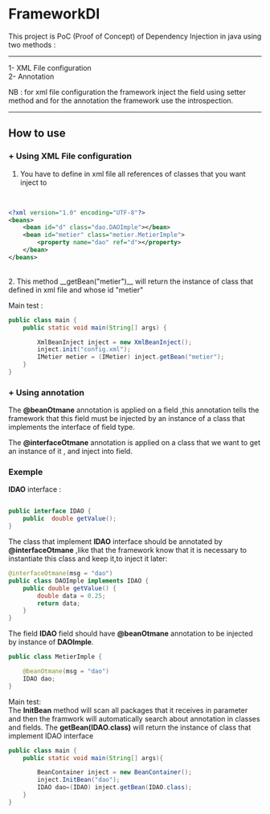 # FrameworkDI
This project is PoC (Proof of Concept) of Dependency Injection in java using two methods :<br>


<hr>
1- XML File configuration<br>
2- Annotation

NB : for xml file configuration the framework inject the field using setter method and for the annotation the framework use the introspection.

<hr>

## How to use

### + Using XML File configuration

1. You have to define in xml file all references of classes that you want inject to
<br>

```xml
<?xml version="1.0" encoding="UTF-8"?>
<beans>
	<bean id="d" class="dao.DAOImple"></bean>
	<bean id="metier" class="metier.MetierImple">
		<property name="dao" ref="d"></property>
	</bean>
</beans>
```
<br>
2. This method __getBean("metier")__  will return the instance of class that defined in xml file and whose id "metier"
<br>

Main test :

```java
public class main {
	public static void main(String[] args) {

		XmlBeanInject inject = new XmlBeanInject();
		inject.init("config.xml");
		IMetier metier = (IMetier) inject.getBean("metier");
	}
} 
```

### + Using annotation

The __@beanOtmane__ annotation is applied on a field ,this annotation tells the framework that this field must be injected by an instance of a class that implements the interface of field type.
 
The __@interfaceOtmane__ annotation is applied on a class that we want to get an instance of it , and inject into field.

### Exemple

__IDAO__ interface :
```java

public interface IDAO {
	public  double getValue();
}
```
The class that implement __IDAO__ interface should be annotated by  __@interfaceOtmane__ ,like that the framework know that it is necessary to instantiate this class and keep it,to inject it later:
```java
@interfaceOtmane(msg = "dao")
public class DAOImple implements IDAO {
	public double getValue() {
		double data = 0.25;
		return data;
	}
}
```


The field __IDAO__ field should have __@beanOtmane__ annotation to be injected by instance of __DAOImple__.

```java
public class MetierImple {

	@beanOtmane(msg = "dao")
	IDAO dao;
}
```
Main test:
<br>
The __InitBean__ method will scan all  packages that it receives in parameter and then the framwork will automatically search about annotation in classes and fields.
The __getBean(IDAO.class)__ will return the instance of class that implement IDAO interface 


```java
public class main {
	public static void main(String[] args){

		BeanContainer inject = new BeanContainer();
		inject.InitBean("dao");
		IDAO dao=(IDAO) inject.getBean(IDAO.class);	
	}
}
```

